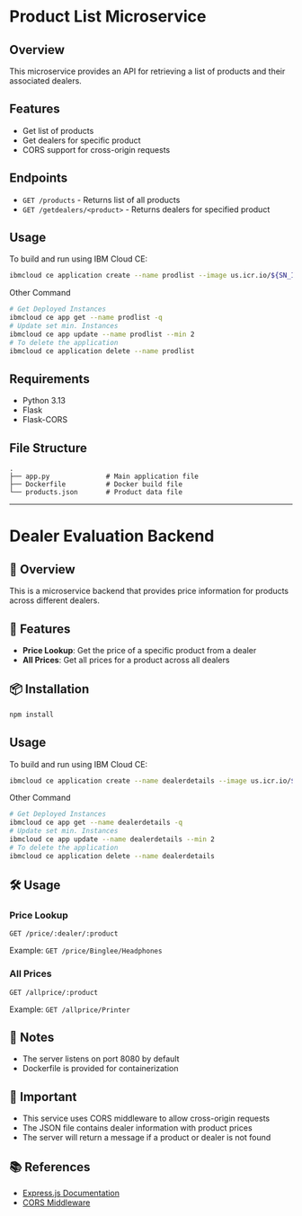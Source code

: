 # Product List Microservice

## Overview
This microservice provides an API for retrieving a list of products and their associated dealers.

## Features
- Get list of products
- Get dealers for specific product
- CORS support for cross-origin requests

## Endpoints
- `GET /products` - Returns list of all products
- `GET /getdealers/<product>` - Returns dealers for specified product

## Usage
To build and run using IBM Cloud CE:
```bash
ibmcloud ce application create --name prodlist --image us.icr.io/${SN_ICR_NAMESPACE}/prodlist --registry-secret icr-secret --port 5000 --build-context-dir products_list --build-source .
```

Other Command
```bash
# Get Deployed Instances
ibmcloud ce app get --name prodlist -q
# Update set min. Instances
ibmcloud ce app update --name prodlist --min 2
# To delete the application
ibmcloud ce application delete --name prodlist
```

## Requirements
- Python 3.13
- Flask
- Flask-CORS

## File Structure
```
.
├── app.py              # Main application file
├── Dockerfile          # Docker build file
└── products.json       # Product data file
```

---

# Dealer Evaluation Backend

## 🚀 Overview
This is a microservice backend that provides price information for products across different dealers.

## 🔧 Features
- **Price Lookup**: Get the price of a specific product from a dealer
- **All Prices**: Get all prices for a product across all dealers

## 📦 Installation
```bash
npm install
```

## Usage
To build and run using IBM Cloud CE:
```bash
ibmcloud ce application create --name dealerdetails --image us.icr.io/${SN_ICR_NAMESPACE}/dealerdetails --registry-secret icr-secret --port 8080 --build-context-dir dealer_details --build-source .
```

Other Command
```bash
# Get Deployed Instances
ibmcloud ce app get --name dealerdetails -q
# Update set min. Instances
ibmcloud ce app update --name dealerdetails --min 2
# To delete the application
ibmcloud ce application delete --name dealerdetails
```

## 🛠️ Usage
### Price Lookup
```
GET /price/:dealer/:product
```
Example: `GET /price/Binglee/Headphones`

### All Prices
```
GET /allprice/:product
```
Example: `GET /allprice/Printer`

## 📝 Notes
- The server listens on port 8080 by default
- Dockerfile is provided for containerization

## 🚨 Important
- This service uses CORS middleware to allow cross-origin requests
- The JSON file contains dealer information with product prices
- The server will return a message if a product or dealer is not found

## 📚 References
- [Express.js Documentation](https://expressjs.com/)
- [CORS Middleware](https://www.npmjs.com/package/cors)